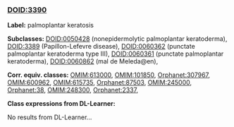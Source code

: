 
### [DOID:3390](http://purl.obolibrary.org/obo/DOID_3390)
**Label:** palmoplantar keratosis

**Subclasses:** [DOID:0050428](http://purl.obolibrary.org/obo/DOID_0050428) (nonepidermolytic palmoplantar keratoderma), [DOID:3389](http://purl.obolibrary.org/obo/DOID_3389) (Papillon-Lefevre disease), [DOID:0060362](http://purl.obolibrary.org/obo/DOID_0060362) (punctate palmoplantar keratoderma type III), [DOID:0060361](http://purl.obolibrary.org/obo/DOID_0060361) (punctate palmoplantar keratoderma), [DOID:0060862](http://purl.obolibrary.org/obo/DOID_0060862) (mal de Meleda@en), 

**Corr. equiv. classes:** [OMIM:613000](http://purl.obolibrary.org/obo/OMIM_613000), [OMIM:101850](http://purl.obolibrary.org/obo/OMIM_101850), [Orphanet:307967](http://www.orpha.net/ORDO/Orphanet_307967), [OMIM:600962](http://purl.obolibrary.org/obo/OMIM_600962), [OMIM:615735](http://purl.obolibrary.org/obo/OMIM_615735), [Orphanet:87503](http://www.orpha.net/ORDO/Orphanet_87503), [OMIM:245000](http://purl.obolibrary.org/obo/OMIM_245000), [Orphanet:38](http://www.orpha.net/ORDO/Orphanet_38), [OMIM:248300](http://purl.obolibrary.org/obo/OMIM_248300), [Orphanet:2337](http://www.orpha.net/ORDO/Orphanet_2337), 

**Class expressions from DL-Learner:**

No results from DL-Learner...




